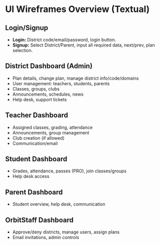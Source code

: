 # UI Wireframes Overview (Textual)

## Login/Signup
- **Login:** District code/email/password, login button.
- **Signup:** Select District/Parent, input all required data, next/prev, plan selection.

## District Dashboard (Admin)
- Plan details, change plan, manage district info/code/domains
- User management: teachers, students, parents
- Classes, groups, clubs
- Announcements, schedules, news
- Help desk, support tickets

## Teacher Dashboard
- Assigned classes, grading, attendance
- Announcements, group management
- Club creation (if allowed)
- Communication/email

## Student Dashboard
- Grades, attendance, passes (PRO), join classes/groups
- Help desk access

## Parent Dashboard
- Student overview, help desk, communication

## OrbitStaff Dashboard
- Approve/deny districts, manage users, assign plans
- Email invitations, admin controls
